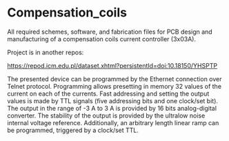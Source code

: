 # Compensation_coils

All required schemes, software, and fabrication files for PCB design and manufacturing of a compensation coils current controller (3x03A).



Project is in another repos:

https://repod.icm.edu.pl/dataset.xhtml?persistentId=doi:10.18150/YHSPTP


The presented device can be programmed by the Ethernet connection over Telnet protocol. Programming allows presetting in memory 32 values of the current on each of the currents. Fast addressing and setting the output values is made by TTL signals (five addressing bits and one clock/set bit). The output in the range of -3 A to 3 A is provided by 16 bits analog-digital converter. The stability of the output is provided by the ultralow noise internal voltage reference. Additionally, an arbitrary length linear ramp can be programmed, triggered by a clock/set TTL.
